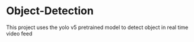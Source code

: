 # Object-Detection
This project uses the yolo v5 pretrained model to detect object in real time video feed
